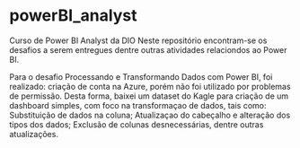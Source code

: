 # powerBI_analyst
Curso de Power BI Analyst da DIO
Neste repositório encontram-se os desafios a serem entregues dentre outras atividades relaciondos ao Power BI.

Para o desafio Processando e Transformando Dados com Power BI, foi realizado: criação de conta na Azure, porém não foi utilizado por problemas de permissão. Desta forma, baixei um dataset do Kagle para criação de um dashboard simples, com foco na transformaçao de dados, tais como: 
Substituição de dados na coluna; Atualizaçao do cabeçalho e alteração dos tipos dos dados; Exclusão de colunas desnecessárias, dentre outras atualizações.
